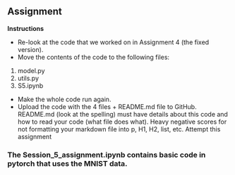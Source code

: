 ## Assignment

**Instructions**

* Re-look at the code that we worked on in Assignment 4 (the fixed version). 
* Move the contents of the code to the following files:
1. model.py
2. utils.py
3. S5.ipynb

* Make the whole code run again. 
* Upload the code with the 4 files + README.md file to GitHub. README.md (look at the spelling) must have details about this code and how to read your code (what file does what). Heavy negative scores for not formatting your markdown file into p, H1, H2, list, etc. 
Attempt this assignment

### The Session_5_assignment.ipynb contains basic code in pytorch that uses the MNIST data. 
